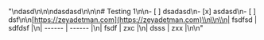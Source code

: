 "\\ndasd\\n\\n\\ndasdasd\\n\\n\\n# Testing 1\\n\\n- [ ] dsadasd\\n- [x] asdasd\\n- [ ] dsf\\n\\n[https://zeyadetman.com](https://zeyadetman.com)\\n\\n\\n| fsdfsd | sdfdsf |\\n| ------ | ------ |\\n| fsdf   | zxc    |\\n| dsss   | zxx    |\\n\\n"